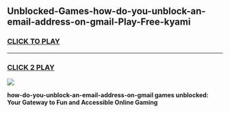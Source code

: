 
## Unblocked-Games-how-do-you-unblock-an-email-address-on-gmail-Play-Free-kyami
<h3>
<a href="https://premium76.site?title=how-do-you-unblock-an-email-address-on-gmail&ref=21A">CLICK TO PLAY</a></h3>
<hr>

<h3>
<a href="https://premium76.site?title=how-do-you-unblock-an-email-address-on-gmail&ref=21A">CLICK 2 PLAY</a>
  
</h3>

<a href="https://premium76.site?title=how-do-you-unblock-an-email-address-on-gmail&ref=21A"><img src="https://clearcache.store/games.png"></a>


**how-do-you-unblock-an-email-address-on-gmail games unblocked: Your Gateway to Fun and Accessible Online Gaming**
